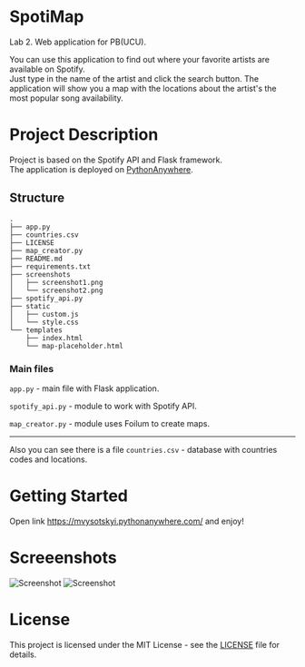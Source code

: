 # SpotiMap

Lab 2. Web application for PB(UCU).

You can use this application to find out where your favorite artists are available on Spotify.\
Just type in the name of the artist and click the search button. The application will show you a map with the locations about the artist's the most popular song availability.


# Project Description

Project is based on the Spotify API and Flask framework.\
The application is deployed on [PythonAnywhere](https://pythonanywhere.com/).


## Structure
```
.
├── app.py
├── countries.csv
├── LICENSE
├── map_creator.py
├── README.md
├── requirements.txt
├── screenshots
│   ├── screenshot1.png
│   └── screenshot2.png
├── spotify_api.py
├── static
│   ├── custom.js
│   └── style.css
└── templates
    ├── index.html
    └── map-placeholder.html
```


### Main files

```app.py``` - main file with Flask application.

```spotify_api.py``` - module to work with Spotify API.

```map_creator.py``` - module uses Foilum to create maps.

---
Also you can see there is a file ```countries.csv``` - database with countries codes and locations.



# Getting Started

Open link https://mvysotskyi.pythonanywhere.com/ and enjoy!


# Screeenshots

![Screenshot](screenshots/screenshot1.png)
![Screenshot](screenshots/screenshot2.png)


# License

This project is licensed under the MIT License - see the [LICENSE](LICENSE) file for details.